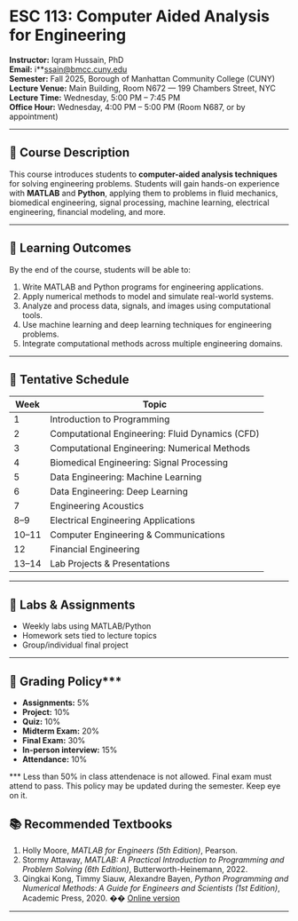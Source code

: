 # ESC 113: Computer Aided Analysis for Engineering
**Instructor:** Iqram Hussain, PhD  
**Email:** i**ssain@bmcc.cuny.edu  
**Semester:** Fall 2025, Borough of Manhattan Community College (CUNY)  
**Lecture Venue:** Main Building, Room N672 — 199 Chambers Street, NYC  
**Lecture Time:** Wednesday, 5:00 PM – 7:45 PM  
**Office Hour:** Wednesday, 4:00 PM – 5:00 PM (Room N687, or by appointment)  

---

## 📘 Course Description
This course introduces students to **computer-aided analysis techniques** for solving engineering problems. Students will gain hands-on experience with **MATLAB** and **Python**, applying them to problems in fluid mechanics, biomedical engineering, signal processing, machine learning, electrical engineering, financial modeling, and more.  

---

## 🎯 Learning Outcomes
By the end of the course, students will be able to:
1. Write MATLAB and Python programs for engineering applications.  
2. Apply numerical methods to model and simulate real-world systems.  
3. Analyze and process data, signals, and images using computational tools.  
4. Use machine learning and deep learning techniques for engineering problems.  
5. Integrate computational methods across multiple engineering domains.  

---

## 📅 Tentative Schedule
| Week | Topic |
|------|-------------------------------------------|
| 1    | Introduction to Programming |
| 2    | Computational Engineering: Fluid Dynamics (CFD) |
| 3    | Computational Engineering: Numerical Methods |
| 4    | Biomedical Engineering: Signal Processing |
| 5    | Data Engineering: Machine Learning |
| 6    | Data Engineering: Deep Learning |
| 7    | Engineering Acoustics |
| 8–9  | Electrical Engineering Applications |
| 10–11| Computer Engineering & Communications |
| 12   | Financial Engineering |
| 13–14| Lab Projects & Presentations |

---

## 🧪 Labs & Assignments
- Weekly labs using MATLAB/Python  
- Homework sets tied to lecture topics  
- Group/individual final project  

---

## 📝 Grading Policy***
- **Assignments:** 5%
- **Project:** 10%
- **Quiz:** 10%   
- **Midterm Exam:** 20%  
- **Final Exam:** 30%  
- **In-person interview:** 15%  
- **Attendance:** 10%  

*** Less than 50% in class attendenace is not allowed. Final exam must attend to pass. This policy may be updated during the semester. Keep eye on it. 


## 📚 Recommended Textbooks
1. Holly Moore, *MATLAB for Engineers (5th Edition)*, Pearson.  
2. Stormy Attaway, *MATLAB: A Practical Introduction to Programming and Problem Solving (6th Edition)*, Butterworth-Heinemann, 2022.  
3. Qingkai Kong, Timmy Siauw, Alexandre Bayen, *Python Programming and Numerical Methods: A Guide for Engineers and Scientists (1st Edition)*, Academic Press, 2020. �� [Online version](https://pythonnumericalmethods.berkeley.edu)  

---

